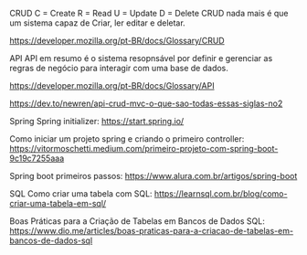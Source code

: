 CRUD
C = Create
R = Read
U = Update
D = Delete
CRUD nada mais é que um sistema capaz de Criar, ler editar e deletar.

https://developer.mozilla.org/pt-BR/docs/Glossary/CRUD

API
API em resumo é o sistema resopnsável por definir e gerenciar as regras de negócio para interagir com uma base de dados.

https://developer.mozilla.org/pt-BR/docs/Glossary/API

https://dev.to/newren/api-crud-mvc-o-que-sao-todas-essas-siglas-no2

Spring
Spring initializer:
https://start.spring.io/

Como iniciar um projeto spring e criando o primeiro controller:
https://vitormoschetti.medium.com/primeiro-projeto-com-spring-boot-9c19c7255aaa

Spring boot primeiros passos:
https://www.alura.com.br/artigos/spring-boot

SQL
Como criar uma tabela com SQL:
https://learnsql.com.br/blog/como-criar-uma-tabela-em-sql/

Boas Práticas para a Criação de Tabelas em Bancos de Dados SQL:
https://www.dio.me/articles/boas-praticas-para-a-criacao-de-tabelas-em-bancos-de-dados-sql
